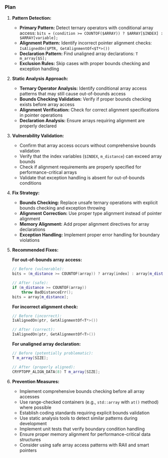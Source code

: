 ### Plan

1. **Pattern Detection:**
   - **Primary Pattern:** Detect ternary operators with conditional array access: `bits = (condition >= COUNTOF($ARRAY)) ? $ARRAY[$INDEX] : $ARRAY[variable];`
   - **Alignment Pattern:** Identify incorrect pointer alignment checks: `IsAlignedOn($PTR, GetAlignmentOf<$T*>())`
   - **Declaration Pattern:** Find unaligned array declarations: `T m_array[$S];`
   - **Exclusion Rules:** Skip cases with proper bounds checking and exception handling

2. **Static Analysis Approach:**
   - **Ternary Operator Analysis:** Identify conditional array access patterns that may still cause out-of-bounds access
   - **Bounds Checking Validation:** Verify if proper bounds checking exists before array access
   - **Alignment Verification:** Check for correct alignment specifications in pointer operations
   - **Declaration Analysis:** Ensure arrays requiring alignment are properly declared

3. **Vulnerability Validation:**
   - Confirm that array access occurs without comprehensive bounds validation
   - Verify that the index variables (`$INDEX`, `m_distance`) can exceed array bounds
   - Check if alignment requirements are properly specified for performance-critical arrays
   - Validate that exception handling is absent for out-of-bounds conditions

4. **Fix Strategy:**
   - **Bounds Checking:** Replace unsafe ternary operations with explicit bounds checking and exception throwing
   - **Alignment Correction:** Use proper type alignment instead of pointer alignment
   - **Memory Alignment:** Add proper alignment directives for array declarations
   - **Exception Handling:** Implement proper error handling for boundary violations

5. **Recommended Fixes:**

   **For out-of-bounds array access:**
   ```cpp
   // Before (vulnerable):
   bits = (m_distance >= COUNTOF(array)) ? array[index] : array[m_distance];
   
   // After (safe):
   if (m_distance >= COUNTOF(array))
       throw BadDistanceErr();
   bits = array[m_distance];
   ```

   **For incorrect alignment check:**
   ```cpp
   // Before (incorrect):
   IsAlignedOn(ptr, GetAlignmentOf<T*>())
   
   // After (correct):
   IsAlignedOn(ptr, GetAlignmentOf<T>())
   ```

   **For unaligned array declaration:**
   ```cpp
   // Before (potentially problematic):
   T m_array[SIZE];
   
   // After (properly aligned):
   CRYPTOPP_ALIGN_DATA(8) T m_array[SIZE];
   ```

6. **Prevention Measures:**
   - Implement comprehensive bounds checking before all array accesses
   - Use range-checked containers (e.g., `std::array` with `at()` method) where possible
   - Establish coding standards requiring explicit bounds validation
   - Use static analysis tools to detect similar patterns during development
   - Implement unit tests that verify boundary condition handling
   - Ensure proper memory alignment for performance-critical data structures
   - Consider using safe array access patterns with RAII and smart pointers
